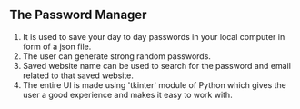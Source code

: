 ## The Password Manager
1) It is used to save your day to day passwords in your local computer in form of a json file.
2) The user can generate strong random passwords.
3) Saved website name can be used to search for the password and email related to that saved website.
4) The entire UI is made using 'tkinter' module of Python which gives the user a good experience and makes it easy to work with.
